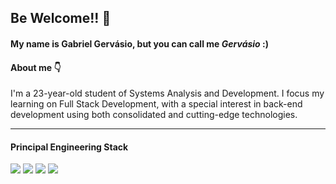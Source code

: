 ## Be Welcome!! 👋

#### My name is Gabriel Gervásio, but you can call me _Gervásio_ :)

#### About me 👇
I'm a 23-year-old student of Systems Analysis and Development. I focus my learning on Full Stack Development, with a special interest in back-end development using both consolidated and cutting-edge technologies.

---

#### Principal Engineering Stack

<a>
<img src="https://img.shields.io/badge/HTML5-E34F26?style=for-the-badge&logo=html5&logoColor=white"/>
</a>

<a>
<img src="https://img.shields.io/badge/CSS3-1572B6?style=for-the-badge&logo=css3&logoColor=white"/>
</a>

<a>
<img src="https://img.shields.io/badge/JavaScript-F7DF1E?style=for-the-badge&logo=javascript&logoColor=black"/>
</a>

<a>
<img src="https://img.shields.io/badge/Python-3776AB?style=for-the-badge&logo=python&logoColor=white"/>
</a>
